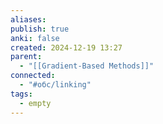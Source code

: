 ```yaml
---
aliases: 
publish: true
anki: false
created: 2024-12-19 13:27
parent:
  - "[[Gradient-Based Methods]]"
connected:
  - "#обс/linking"
tags:
  - empty
---
```

